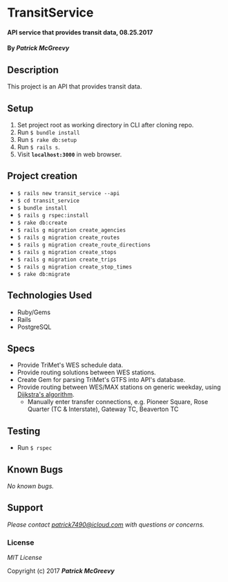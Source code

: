 # TransitService

#### API service that provides transit data, 08.25.2017

#### By _**Patrick McGreevy**_

## Description
This project is an API that provides transit data.


## Setup
1. Set project root as working directory in CLI after cloning repo.
2. Run `$ bundle install`
3. Run `$ rake db:setup`
4. Run `$ rails s`.
5. Visit **`localhost:3000`**  in web browser.


## Project creation

* `$ rails new transit_service --api`
* `$ cd transit_service`
* `$ bundle install`
* `$ rails g rspec:install`
* `$ rake db:create`
* `$ rails g migration create_agencies`
* `$ rails g migration create_routes`
* `$ rails g migration create_route_directions`
* `$ rails g migration create_stops`
* `$ rails g migration create_trips`
* `$ rails g migration create_stop_times`
* `$ rake db:migrate`



## Technologies Used

* Ruby/Gems
* Rails
* PostgreSQL


## Specs

* Provide TriMet's WES schedule data.
* Provide routing solutions between WES stations.
* Create Gem for parsing TriMet's GTFS into API's database.
* Provide routing between WES/MAX stations on generic weekday, using [Dijkstra's algorithm](https://en.wikipedia.org/wiki/Dijkstra%27s_algorithm).
  * Manually enter transfer connections, e.g. Pioneer Square, Rose Quarter (TC & Interstate), Gateway TC, Beaverton TC



## Testing

* Run `$ rspec`


## Known Bugs

_No known bugs._

## Support
_Please contact patrick7490@icloud.com with questions or concerns._


### License

*MIT License*

Copyright (c) 2017 _**Patrick McGreevy**_
